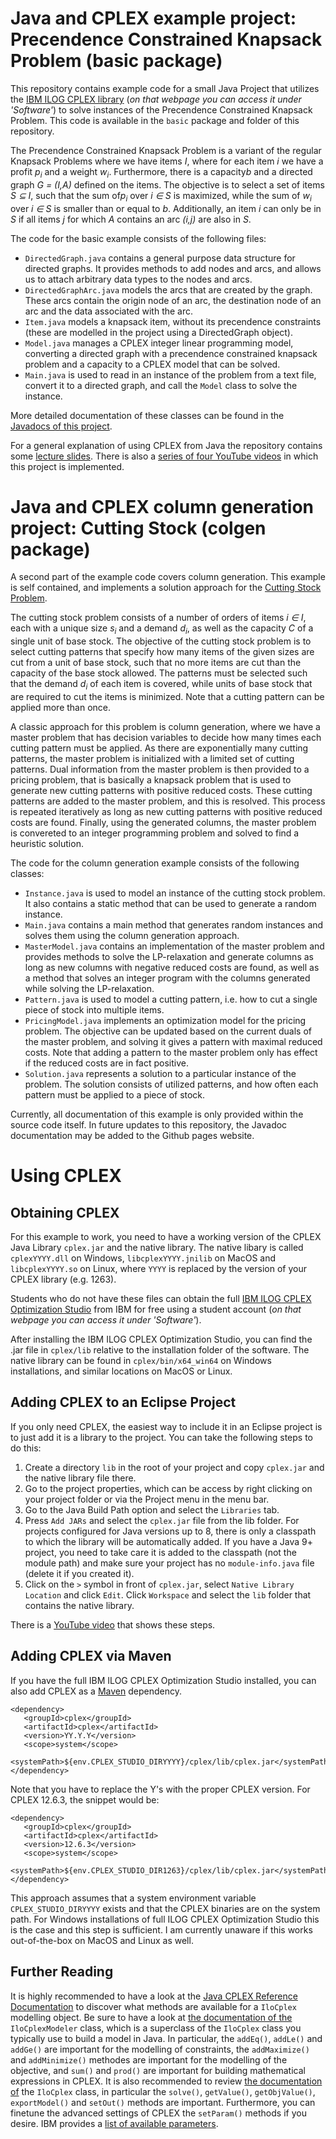 # Java and CPLEX example project: Precendence Constrained Knapsack Problem (basic package)
This repository contains example code for a small Java Project that utilizes the [IBM ILOG CPLEX library](https://www.ibm.com/academic/topic/data-science) (*on that webpage you can access it under 'Software'*)
to solve instances of the Precendence Constrained Knapsack Problem. This code is available in the `basic` package and folder of this repository. 

The Precendence Constrained Knapsack Problem is a variant of the regular Knapsack Problems where we have items *I*, where for each item *i* we have a profit *p<sub>i</sub>* and a weight *w<sub>i</sub>*.
Furthermore, there is a capacity*b* and a directed graph *G = (I,A)* defined on the items. The objective is to select a set of items *S &sube; I*, such that the sum of*p<sub>i</sub>* over *i &isin; S* is maximized,
while the sum of *w<sub>i</sub>* over *i &isin; S* is smaller than or equal to *b*. Additionally, an item *i* can only be in *S* if all items *j* for which *A* contains an arc *(i,j)* are also in *S*.

The code for the basic example consists of the following files:
* `DirectedGraph.java`  contains a general purpose data structure for directed graphs. It provides methods to add nodes and arcs, and allows us to attach arbitrary data types to the nodes and arcs.
* `DirectedGraphArc.java` models the arcs that are created by the graph. These arcs contain the origin node of an arc, the destination node of an arc and the data associated with the arc.
* `Item.java` models a knapsack item, without its precendence constraints (these are modelled in the project using a DirectedGraph object).
* `Model.java` manages a CPLEX integer linear programming model, converting a directed graph with a precendence constrained knapsack problem and a capacity to a CPLEX model that can be solved.
* `Main.java` is used to read in an instance of the problem from a text file, convert it to a directed graph, and call the `Model` class to solve the instance.

More detailed documentation of these classes can be found in the [Javadocs of this project](https://pcbouman-eur.github.io/JavaCplexExample/javadoc/).

For a general explanation of using CPLEX from Java the repository contains some [lecture slides](https://pcbouman-eur.github.io/JavaCplexExample/cplex_lecture.pdf).
There is also a [series of four YouTube videos](https://www.youtube.com/watch?v=C4YDrVT3fcg&list=PLrX1UIgv0C_4V5Xx6IIWj0U8i-4JN6F1g) in which this project is implemented.
 
# Java and CPLEX column generation project: Cutting Stock (colgen package)
A second part of the example code covers column generation. This example is self contained, and implements a solution approach for the [Cutting Stock Problem](https://en.wikipedia.org/wiki/Cutting_stock_problem).

The cutting stock problem consists of a number of orders of items *i &isin; I*, each with a unique size *s<sub>i</sub>* and a demand *d<sub>i</sub>*, as well as the capacity *C* of a single unit of base stock.
The objective of the cutting stock problem is to select cutting patterns that specify how many items of the given sizes are cut from a unit of base stock, such that no more items are cut than the capacity of the base stock allowed.
The patterns must be selected such that the demand *d<sub>i</sub>* of each item is covered, while units of base stock that are required to cut the items is minimized. Note that a cutting pattern can be applied more than once.

A classic approach for this problem is column generation, where we have a master problem that has decision variables to decide how many times each cutting pattern must be applied. As there are exponentially many cutting patterns,
the master problem is initialized with a limited set of cutting patterns. Dual information from the master problem is then provided to a pricing problem, that is basically a knapsack problem that is used to generate new cutting patterns
with positive reduced costs. These cutting patterns are added to the master problem, and this is resolved. This process is repeated iteratively as long as new cutting patterns with positive reduced costs are found. Finally, using the generated columns, the master problem is convereted to an integer programming problem and solved to find a heuristic solution.   

The code for the column generation example consists of the following classes:
* `Instance.java` is used to model an instance of the cutting stock problem. It also contains a static method that can be used to generate a random instance.
* `Main.java` contains a main method that generates random instances and solves them using the column generation approach.
* `MasterModel.java` contains an implementation of the master problem and provides methods to solve the LP-relaxation and generate columns as long as new columns with negative reduced costs are found, as well as a method that solves an integer program with the columns generated while solving the LP-relaxation.
* `Pattern.java` is used to model a cutting pattern, i.e. how to cut a single piece of stock into multiple items.
* `PricingModel.java` implements an optimization model for the pricing problem. The objective can be updated based on the current duals of the master problem, and solving it gives a pattern with maximal reduced costs. Note that adding a pattern to the master problem only has effect if the reduced costs are in fact positive.
* `Solution.java` represents a solution to a particular instance of the problem. The solution consists of utilized patterns, and how often each pattern must be applied to a piece of stock.

Currently, all documentation of this example is only provided within the source code itself. In future updates to this repository, the Javadoc documentation may be added to the Github pages website.

# Using CPLEX

## Obtaining CPLEX

For this example to work, you need to have a working version of the CPLEX Java Library `cplex.jar` and the native library. The native libary is called `cplexYYYY.dll` on Windows, `libcplexYYYY.jnilib` on MacOS and `libcplexYYYY.so` on Linux, where `YYYY` is replaced by the version of your CPLEX library (e.g. 1263).

Students who do not have these files can obtain the full [IBM ILOG CPLEX Optimization Studio](https://www.ibm.com/academic/topic/data-science) from IBM for free using a student account (*on that webpage you can access it under 'Software'*).

After installing the IBM ILOG CPLEX Optimization Studio, you can find the .jar file in `cplex/lib` relative to the installation folder of the software. The native library can be found in `cplex/bin/x64_win64` on Windows installations, and similar locations on MacOS or Linux.

## Adding CPLEX to an Eclipse Project

If you only need CPLEX, the easiest way to include it in an Eclipse project is to just add it is a library to the project. You can take the following steps to do this:

1. Create a directory `lib` in the root of your project and copy `cplex.jar` and the native library file there.
1. Go to the project properties, which can be access by right clicking on your project folder or via the Project menu in the menu bar.
3. Go to the Java Build Path option and select the `Libraries` tab.
4. Press `Add JARs` and select the `cplex.jar` file from the lib folder. For projects configured for Java versions up to 8, there is only a classpath to which the library will be automatically added. If you have a Java 9+ project, you need to take care it is added to the classpath (not the module path) and make sure your project has no `module-info.java` file (delete it if you created it).
5. Click on the `>` symbol in front of `cplex.jar`, select `Native Library Location` and click `Edit`. Click `Workspace` and select the `lib` folder that contains the native library.

There is a [YouTube video](https://youtu.be/C4YDrVT3fcg) that shows these steps.

## Adding CPLEX via Maven

If you have the full IBM ILOG CPLEX Optimization Studio installed, you can also add CPLEX as a [Maven](https://maven.apache.org/) dependency. 

```
<dependency>
   <groupId>cplex</groupId>
   <artifactId>cplex</artifactId>
   <version>YY.Y.Y</version>
   <scope>system</scope>
   <systemPath>${env.CPLEX_STUDIO_DIRYYYY}/cplex/lib/cplex.jar</systemPath>
</dependency>
```

Note that you have to replace the Y's with the proper CPLEX version. For CPLEX 12.6.3, the snippet would be:

```
<dependency>
   <groupId>cplex</groupId>
   <artifactId>cplex</artifactId>
   <version>12.6.3</version>
   <scope>system</scope>
   <systemPath>${env.CPLEX_STUDIO_DIR1263}/cplex/lib/cplex.jar</systemPath>
</dependency>
```
This approach assumes that a system environment variable `CPLEX_STUDIO_DIRYYYY` exists and that the CPLEX
binaries are on the system path. For Windows installations of full ILOG CPLEX Optimization Studio this is
the case and this step is sufficient. I am currently unaware if this works out-of-the-box on MacOS and
Linux as well.

## Further Reading

It is highly recommended to have a look at the [Java CPLEX Reference Documentation](https://www.ibm.com/support/knowledgecenter/SSSA5P_12.8.0/ilog.odms.cplex.help/refjavacplex/html/index.html) to discover what methods are available for a `IloCplex` modelling object. Be sure to have a look at [the documentation of the](https://www.ibm.com/support/knowledgecenter/SSSA5P_12.8.0/ilog.odms.cplex.help/refjavacplex/html/ilog/cplex/IloCplexModeler.html) `IloCplexModeler` class, which is a superclass of the `IloCplex` class you typically use to build a model in Java. In particular, the `addEq()`, `addLe()` and `addGe()` are important for the modelling of constraints, the `addMaximize()` and `addMinimize()` methodes are important for the modelling of the objective, and `sum()` and `prod()` are important for building mathematical expressions in CPLEX. It is also recommended to review [the documentation of](https://www.ibm.com/support/knowledgecenter/SSSA5P_12.8.0/ilog.odms.cplex.help/refjavacplex/html/ilog/cplex/IloCplex.html) the `IloCplex` class, in particular the `solve()`, `getValue()`, `getObjValue()`, `exportModel()` and `setOut()` methods are important. Furthermore, you can finetune the advanced settings of CPLEX the `setParam()` methods if you desire. IBM provides a [list of available parameters](https://www.ibm.com/support/knowledgecenter/SSSA5P_12.8.0/ilog.odms.cplex.help/CPLEX/Parameters/topics/introListAlpha.html).


